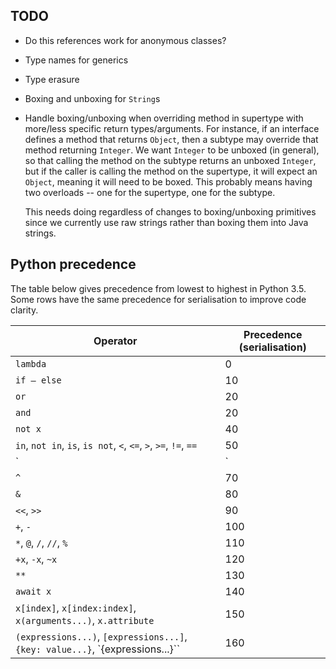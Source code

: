 ## TODO

* Do this references work for anonymous classes?

* Type names for generics

* Type erasure

* Boxing and unboxing for `String`s

* Handle boxing/unboxing when overriding method in supertype with more/less
  specific return types/arguments. For instance, if an interface defines a
  method that returns `Object`, then a subtype may override that method
  returning `Integer`. We want `Integer` to be unboxed (in general),
  so that calling the method on the subtype returns an unboxed `Integer`,
  but if the caller is calling the method on the supertype, it will expect
  an `Object`, meaning it will need to be boxed. This probably means having
  two overloads -- one for the supertype, one for the subtype.

  This needs doing regardless of changes to boxing/unboxing primitives since
  we currently use raw strings rather than boxing them into Java strings.

## Python precedence

The table below gives precedence from lowest to highest in Python 3.5.
Some rows have the same precedence for serialisation to improve code
clarity.

Operator | Precedence (serialisation)
---------|-----------
`lambda` | 0
`if – else` | 10
`or` | 20
`and` | 20
`not x`  | 40
`in`, `not in`, `is`, `is not`, `<`, `<=`, `>`, `>=`, `!=`, `==` | 50
`|` | 60
`^` | 70
`&` | 80
`<<`, `>>` | 90
`+`, `-` | 100
`*`, `@`, `/`, `//`, `%` | 110
`+x`, `-x`, `~x` | 120
`**` | 130
`await x` | 140
`x[index]`, `x[index:index]`, `x(arguments...)`, `x.attribute` | 150
`(expressions...)`, `[expressions...]`, `{key: value...}`, `{expressions...}`` | 160